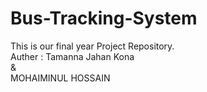 # Bus-Tracking-System
This is our final year Project Repository.
<br> 
Auther : Tamanna Jahan Kona  <br> & <br>
         MOHAIMINUL HOSSAIN
